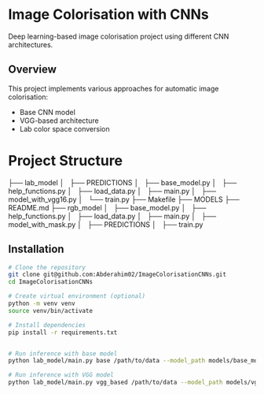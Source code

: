 # Image Colorisation with CNNs

Deep learning-based image colorisation project using different CNN architectures.

## Overview
This project implements various approaches for automatic image colorisation:
- Base CNN model
- VGG-based architecture
- Lab color space conversion


# Project Structure
├── lab_model
│   ├── PREDICTIONS
│   ├── base_model.py
│   ├── help_functions.py
│   ├── load_data.py
│   ├── main.py
│   ├── model_with_vgg16.py
│   └── train.py
├── Makefile
├── MODELS
├── README.md
├── rgb_model
│   ├── base_model.py
│   ├── help_functions.py
│   ├── load_data.py
│   ├── main.py
│   ├── model_with_mask.py
│   ├── PREDICTIONS
│   ├── train.py

## Installation
```bash
# Clone the repository
git clone git@github.com:Abderahim02/ImageColorisationCNNs.git
cd ImageColorisationCNNs

# Create virtual environment (optional)
python -m venv venv
source venv/bin/activate

# Install dependencies
pip install -r requirements.txt


# Run inference with base model
python lab_model/main.py base /path/to/data --model_path models/base_model.h5 --out_dir PREDICTIONS

# Run inference with VGG model
python lab_model/main.py vgg_based /path/to/data --model_path models/vgg_model.h5 --out_dir predictions
```

